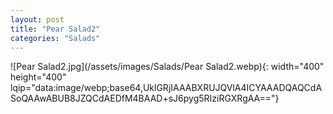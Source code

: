 ```yaml
---
layout: post
title: "Pear Salad2"
categories: "Salads"
---
```

![Pear Salad2.jpg](/assets/images/Salads/Pear Salad2.webp){: width="400" height="400" lqip="data:image/webp;base64,UklGRjIAAABXRUJQVlA4ICYAAADQAQCdASoQAAwABUB8JZQCdAEDfM4BAAD+sJ6pyg5RIziRGXRgAA=="}

